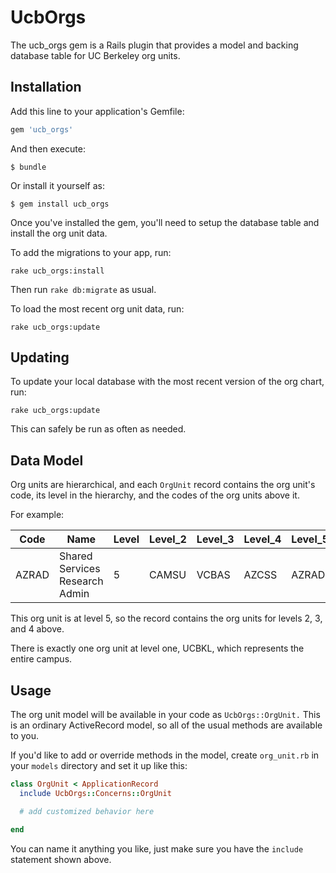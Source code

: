# UcbOrgs

The ucb_orgs gem is a Rails plugin that provides a model and backing database table for UC Berkeley org units.

## Installation

Add this line to your application's Gemfile:

```ruby
gem 'ucb_orgs'
```

And then execute:

    $ bundle

Or install it yourself as:

    $ gem install ucb_orgs

Once you've installed the gem, you'll need to setup the database table and install the org unit data.

To add the migrations to your app, run:

```
rake ucb_orgs:install
```

Then run `rake db:migrate` as usual.

To load the most recent org unit data, run:

```
rake ucb_orgs:update
```

## Updating

To update your local database with the most recent version of the org chart, run:

```
rake ucb_orgs:update
```

This can safely be run as often as needed.

## Data Model

Org units are hierarchical, and each `OrgUnit` record contains the org unit's code, its level in the hierarchy, and the codes of the org units above it.

For example:

Code | Name | Level | Level_2 | Level_3 | Level_4 | Level_5 | Level_6
----- | ----- | ----- | ----- | ----- | ----- | ----- | -----
AZRAD	| Shared Services Research Admin | 5 |CAMSU	| VCBAS	| AZCSS	| AZRAD

This org unit is at level 5, so the record contains the org units for levels 2, 3, and 4 above.

There is exactly one org unit at level one, UCBKL, which represents the entire campus.

## Usage

The org unit model will be available in your code as `UcbOrgs::OrgUnit.` This is an ordinary ActiveRecord model, so all of the usual methods are available to you.

If you'd like to add or override methods in the model, create `org_unit.rb` in your `models` directory and set it up like this:

```ruby
class OrgUnit < ApplicationRecord
  include UcbOrgs::Concerns::OrgUnit

  # add customized behavior here

end
```

You can name it anything you like, just make sure you have the `include` statement shown above.

